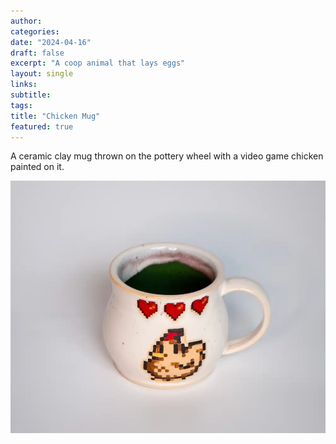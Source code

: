 ```yaml
---
author: 
categories:
date: "2024-04-16"
draft: false
excerpt: "A coop animal that lays eggs"
layout: single
links:
subtitle: 
tags:
title: "Chicken Mug"
featured: true
---
```

A ceramic clay mug thrown on the pottery wheel with a video game chicken painted on it.

![Chicken Mug](featured.webp)
